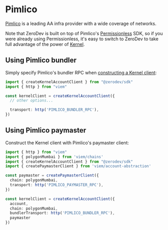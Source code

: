 # Pimlico

[Pimlico](https://www.pimlico.io/) is a leading AA infra provider with a wide coverage of networks.

Note that ZeroDev is built on top of Pimlico's [Permissionless](https://docs.pimlico.io/permissionless/reference) SDK, so if you were already using Permissionless, it's easy to switch to ZeroDev to take full advantage of the power of [Kernel](https://github.com/zerodevapp/kernel).

## Using Pimlico bundler

Simply specify Pimlico's bundler RPC when [constructing a Kernel client](/sdk/core-api/create-account#standard-api):

```typescript
import { createKernelAccountClient } from "@zerodev/sdk"
import { http } from "viem"

const kernelClient = createKernelAccountClient({
  // other options...

  transport: http('PIMLICO_BUNDLER_RPC'),
})
```

## Using Pimlico paymaster

Construct the Kernel client with Pimlico's paymaster client:

```typescript
import { http } from "viem"
import { polygonMumbai } from 'viem/chains'
import { createKernelAccountClient } from "@zerodev/sdk"
import { createPaymasterClient } from 'viem/account-abstraction'

const paymaster = createPaymasterClient({
  chain: polygonMumbai,
  transport: http('PIMLICO_PAYMASTER_RPC'),
})

const kernelClient = createKernelAccountClient({
  account,
  chain: polygonMumbai,
  bundlerTransport: http('PIMLICO_BUNDLER_RPC'),
  paymaster
})
```
